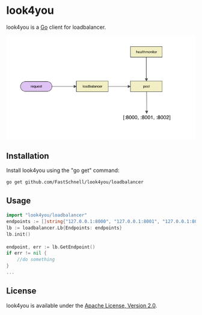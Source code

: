 look4you
========

look4you is a [Go](http://golang.org/) client for loadbalancer.

![image](look4you.png)


Installation
------------

Install look4you using the "go get" command:

    go get github.com/FastSchnell/look4you/loadbalancer
    
    
Usage
-----
```go
import "look4you/loadbalancer"
endpoints := []string{"127.0.0.1:8000", "127.0.0.1:8001", "127.0.0.1:8002"}
lb := loadbalancer.Lb{Endpoints: endpoints}
lb.init()

endpoint, err := lb.GetEndpoint()
if err != nil {
	//do something
}
...
```


License
-------

look4you is available under the [Apache License, Version 2.0](http://www.apache.org/licenses/LICENSE-2.0.html).